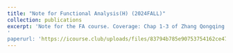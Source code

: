 ```yaml
---
title: "Note for Functional Analysis(H) (2024FALL)"
collection: publications
excerpt: 'Note for the FA course. Coverage: Chap 1-3 of Zhang Qongqing's textbook
'
paperurl: 'https://icourse.club/uploads/files/83794b785e90753754162ce4742f92362ed25420.pdf'
---
```

